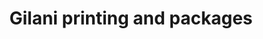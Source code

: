 ---
title: "Gilani printing and packages"
url: /karachi/gilani-printing-and-packages/
shop: wholesale
---